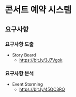 # 콘서트 예약 시스템

## 요구사항
### 요구사항 도출
- Story Board
  - https://bit.ly/3J7Vgok

### 요구사항 분석
- Event Storming
  - https://bit.ly/45QC3RQ

